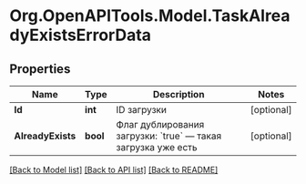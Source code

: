 # Org.OpenAPITools.Model.TaskAlreadyExistsErrorData

## Properties

Name | Type | Description | Notes
------------ | ------------- | ------------- | -------------
**Id** | **int** | ID загрузки | [optional] 
**AlreadyExists** | **bool** | Флаг дублирования загрузки: &#x60;true&#x60; — такая загрузка уже есть  | [optional] 

[[Back to Model list]](../README.md#documentation-for-models) [[Back to API list]](../README.md#documentation-for-api-endpoints) [[Back to README]](../README.md)

